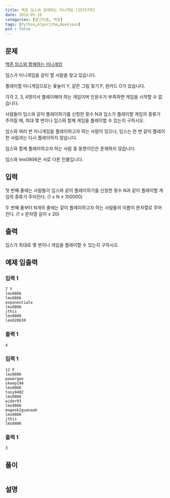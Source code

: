 ```yaml
---
title: 백준 임스와 함께하는 미니게임 [25757번]
date: 2024-05-16
categories: [알고리즘, 백준]
tags: [Python,Algorithm,Baekjoon]
pin : false
---
```


## 문제
[백준 임스와 함께하는 미니게임](https://www.acmicpc.net/problem/25757)

임스가 미니게임을 같이 할 사람을 찾고 있습니다.

플레이할 미니게임으로는 윷놀이 Y, 같은 그림 찾기 F, 원카드 O가 있습니다.

각각 2, 3, 4명이서 플레이해야 하는 게임이며 인원수가 부족하면 게임을 시작할 수 없습니다.

사람들이 임스와 같이 플레이하기를 신청한 횟수
N과 임스가 플레이할 게임의 종류가 주어질 때, 최대 몇 번이나 임스와 함께 게임을 플레이할 수 있는지 구하시오.

임스와 여러 번 미니게임을 플레이하고자 하는 사람이 있으나, 임스는 한 번 같이 플레이한 사람과는 다시 플레이하지 않습니다.

임스와 함께 플레이하고자 하는 사람 중 동명이인은 존재하지 않습니다.

임스와 lms0806은 서로 다른 인물입니다.

## 입력
첫 번째 줄에는 사람들이 임스와 같이 플레이하기를 신청한 횟수 N과 같이 플레이할 게임의 종류가 주어진다. (1 ≤ N ≤ 100000)

두 번째 줄부터 N개의 줄에는 같이 플레이하고자 하는 사람들의 이름이 문자열로 주어진다. (1 ≤ 문자열 길이 ≤ 20)

## 출력

임스가 최대로 몇 번이나 게임을 플레이할 수 있는지 구하시오.


## 예제 입출력

### 입력 1

```text
7 Y
lms0806
lms0806
exponentiale
lms0806
jthis
lms0806
leo020630
```

### 출력 1


```text
4
```
### 입력 1

```text
12 F
lms0806
powergee
skeep194
lms0806
tony9402
lms0806
wider93
lms0806
mageek2guanaah
lms0806
jthis
lms0806
```

### 출력 1


```text
3
```


## 풀이
```python

```

## 설명

